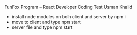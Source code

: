 FunFox Program – React Developer Coding Test Usman Khalid

- install node modules on both client and server by npm i 
- move to client and type npm start
- server file and type npm start